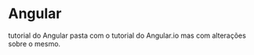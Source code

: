 # Angular
tutorial do Angular 
pasta com o tutorial do Angular.io mas com alterações sobre o mesmo.
